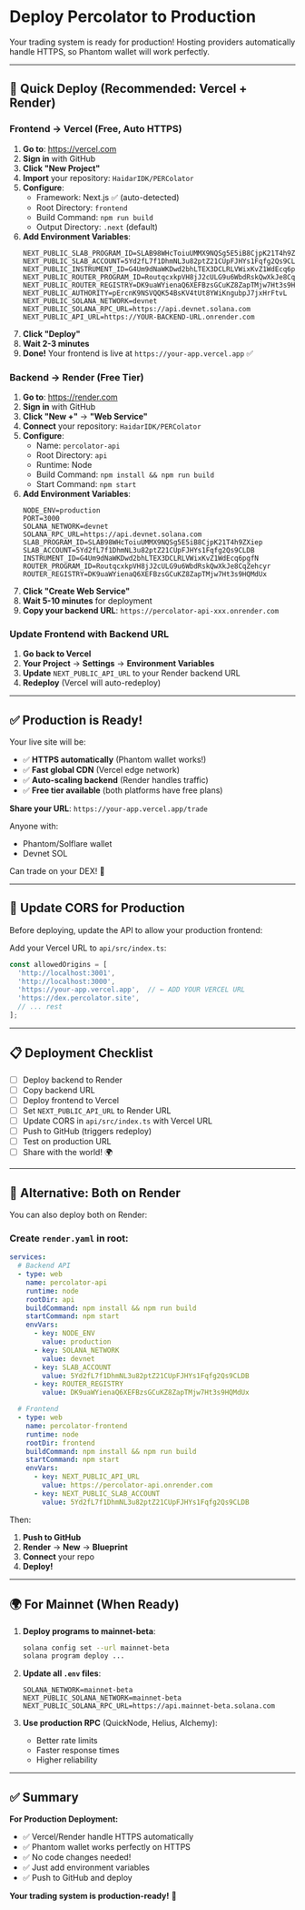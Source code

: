 # Deploy Percolator to Production

Your trading system is ready for production! Hosting providers automatically handle HTTPS, so Phantom wallet will work perfectly.

---

## 🚀 Quick Deploy (Recommended: Vercel + Render)

### Frontend → Vercel (Free, Auto HTTPS)

1. **Go to**: https://vercel.com
2. **Sign in** with GitHub
3. **Click "New Project"**
4. **Import** your repository: `HaidarIDK/PERColator`
5. **Configure**:
   - Framework: Next.js ✅ (auto-detected)
   - Root Directory: `frontend`
   - Build Command: `npm run build`
   - Output Directory: `.next` (default)
6. **Add Environment Variables**:
   ```
   NEXT_PUBLIC_SLAB_PROGRAM_ID=SLAB98WHcToiuUMMX9NQSg5E5iB8CjpK21T4h9ZXiep
   NEXT_PUBLIC_SLAB_ACCOUNT=5Yd2fL7f1DhmNL3u82ptZ21CUpFJHYs1Fqfg2Qs9CLDB
   NEXT_PUBLIC_INSTRUMENT_ID=G4Um9dNaWKDwd2bhLTEX3DCLRLVWixKvZ1WdEcq6pgfN
   NEXT_PUBLIC_ROUTER_PROGRAM_ID=RoutqcxkpVH8jJ2cULG9u6WbdRskQwXkJe8CqZehcyr
   NEXT_PUBLIC_ROUTER_REGISTRY=DK9uaWYienaQ6XEFBzsGCuKZ8ZapTMjw7Ht3s9HQMdUx
   NEXT_PUBLIC_AUTHORITY=pErcnK9NSVQQK54BsKV4tUt8YWiKngubpJ7jxHrFtvL
   NEXT_PUBLIC_SOLANA_NETWORK=devnet
   NEXT_PUBLIC_SOLANA_RPC_URL=https://api.devnet.solana.com
   NEXT_PUBLIC_API_URL=https://YOUR-BACKEND-URL.onrender.com
   ```
7. **Click "Deploy"**
8. **Wait 2-3 minutes**
9. **Done!** Your frontend is live at `https://your-app.vercel.app` ✅

### Backend → Render (Free Tier)

1. **Go to**: https://render.com
2. **Sign in** with GitHub
3. **Click "New +"** → **"Web Service"**
4. **Connect** your repository: `HaidarIDK/PERColator`
5. **Configure**:
   - Name: `percolator-api`
   - Root Directory: `api`
   - Runtime: Node
   - Build Command: `npm install && npm run build`
   - Start Command: `npm start`
6. **Add Environment Variables**:
   ```
   NODE_ENV=production
   PORT=3000
   SOLANA_NETWORK=devnet
   SOLANA_RPC_URL=https://api.devnet.solana.com
   SLAB_PROGRAM_ID=SLAB98WHcToiuUMMX9NQSg5E5iB8CjpK21T4h9ZXiep
   SLAB_ACCOUNT=5Yd2fL7f1DhmNL3u82ptZ21CUpFJHYs1Fqfg2Qs9CLDB
   INSTRUMENT_ID=G4Um9dNaWKDwd2bhLTEX3DCLRLVWixKvZ1WdEcq6pgfN
   ROUTER_PROGRAM_ID=RoutqcxkpVH8jJ2cULG9u6WbdRskQwXkJe8CqZehcyr
   ROUTER_REGISTRY=DK9uaWYienaQ6XEFBzsGCuKZ8ZapTMjw7Ht3s9HQMdUx
   ```
7. **Click "Create Web Service"**
8. **Wait 5-10 minutes** for deployment
9. **Copy your backend URL**: `https://percolator-api-xxx.onrender.com`

### Update Frontend with Backend URL

1. **Go back to Vercel**
2. **Your Project** → **Settings** → **Environment Variables**
3. **Update** `NEXT_PUBLIC_API_URL` to your Render backend URL
4. **Redeploy** (Vercel will auto-redeploy)

---

## ✅ Production is Ready!

Your live site will be:
- ✅ **HTTPS automatically** (Phantom wallet works!)
- ✅ **Fast global CDN** (Vercel edge network)
- ✅ **Auto-scaling backend** (Render handles traffic)
- ✅ **Free tier available** (both platforms have free plans)

**Share your URL**: `https://your-app.vercel.app/trade`

Anyone with:
- Phantom/Solflare wallet
- Devnet SOL

Can trade on your DEX! 🎉

---

## 🔧 Update CORS for Production

Before deploying, update the API to allow your production frontend:

Add your Vercel URL to `api/src/index.ts`:

```typescript
const allowedOrigins = [
  'http://localhost:3001',
  'http://localhost:3000',
  'https://your-app.vercel.app',  // ← ADD YOUR VERCEL URL
  'https://dex.percolator.site',
  // ... rest
];
```

---

## 📋 Deployment Checklist

- [ ] Deploy backend to Render
- [ ] Copy backend URL
- [ ] Deploy frontend to Vercel
- [ ] Set `NEXT_PUBLIC_API_URL` to Render URL
- [ ] Update CORS in `api/src/index.ts` with Vercel URL
- [ ] Push to GitHub (triggers redeploy)
- [ ] Test on production URL
- [ ] Share with the world! 🌍

---

## 🎯 Alternative: Both on Render

You can also deploy both on Render:

### Create `render.yaml` in root:

```yaml
services:
  # Backend API
  - type: web
    name: percolator-api
    runtime: node
    rootDir: api
    buildCommand: npm install && npm run build
    startCommand: npm start
    envVars:
      - key: NODE_ENV
        value: production
      - key: SOLANA_NETWORK
        value: devnet
      - key: SLAB_ACCOUNT
        value: 5Yd2fL7f1DhmNL3u82ptZ21CUpFJHYs1Fqfg2Qs9CLDB
      - key: ROUTER_REGISTRY
        value: DK9uaWYienaQ6XEFBzsGCuKZ8ZapTMjw7Ht3s9HQMdUx

  # Frontend
  - type: web
    name: percolator-frontend
    runtime: node
    rootDir: frontend
    buildCommand: npm install && npm run build
    startCommand: npm start
    envVars:
      - key: NEXT_PUBLIC_API_URL
        value: https://percolator-api.onrender.com
      - key: NEXT_PUBLIC_SLAB_ACCOUNT
        value: 5Yd2fL7f1DhmNL3u82ptZ21CUpFJHYs1Fqfg2Qs9CLDB
```

Then:
1. **Push to GitHub**
2. **Render** → **New** → **Blueprint**
3. **Connect** your repo
4. **Deploy!**

---

## 🌍 For Mainnet (When Ready)

1. **Deploy programs to mainnet-beta**:
   ```bash
   solana config set --url mainnet-beta
   solana program deploy ...
   ```

2. **Update all `.env` files**:
   ```
   SOLANA_NETWORK=mainnet-beta
   NEXT_PUBLIC_SOLANA_NETWORK=mainnet-beta
   NEXT_PUBLIC_SOLANA_RPC_URL=https://api.mainnet-beta.solana.com
   ```

3. **Use production RPC** (QuickNode, Helius, Alchemy):
   - Better rate limits
   - Faster response times
   - Higher reliability

---

## ✅ Summary

**For Production Deployment:**
- ✅ Vercel/Render handle HTTPS automatically
- ✅ Phantom wallet works perfectly on HTTPS
- ✅ No code changes needed!
- ✅ Just add environment variables
- ✅ Push to GitHub and deploy

**Your trading system is production-ready!** 🚀

